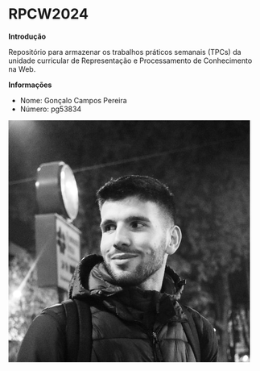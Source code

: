 # RPCW2024

**Introdução**

Repositório para armazenar os trabalhos práticos semanais (TPCs) da unidade curricular de Representação e Processamento de Conhecimento na Web.

**Informações**
* Nome: Gonçalo Campos Pereira
* Número: pg53834 

![](foto.jpeg)
